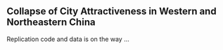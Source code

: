 ## Collapse of City Attractiveness in Western and Northeastern China

Replication code and data is on the way ...
